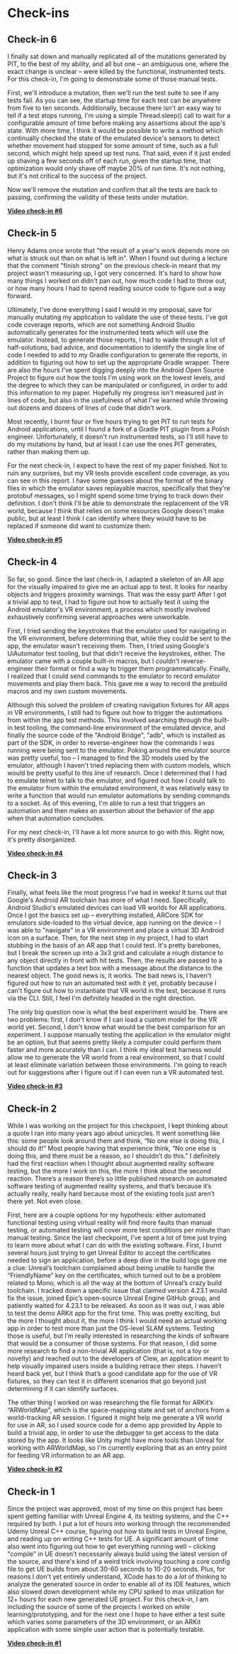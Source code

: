 # Check-ins

## Check-in 6

I finally sat down and manually replicated all of the mutations
generated by PIT, to the best of my ability, and all but one – an
ambiguous one, where the exact change is unclear – were killed by the
functional, instrumented tests. For this check-in, I'm going to
demonstrate some of those manual tests.

First, we'll introduce a mutation, then we'll run the test suite to see
if any tests fail. As you can see, the startup time for each
test can be anywhere from five to ten seconds. Additionally, because
there isn't an easy way to tell if a test stops running, I'm using a
simple Thread.sleep() call to wait for a configurable amount of time
before making any assertions about the app's state. With more time, I
think it would be possible to write a method which continually checked
the state of the emulated device's sensors to detect whether movement
had stopped for some amount of time, such as a full second, which might
help speed up test runs. That said, even if it just ended up shaving a
few seconds off of each run, given the startup time, that optimization
would only shave off maybe 20% of run time. It's not nothing, but it's
not critical to the success of the project.

Now we'll remove the mutation and confirm that all the tests are back to
passing, confirming the validity of these tests under mutation.

**[Video check-in #6](https://youtu.be/Mt2EWw4g4oc)**

## Check-in 5

Henry Adams once wrote that "the result of a year's work depends more on
what is struck out than on what is left in". When I found out during a
lecture that the comment "finish strong" on the previous check-in meant
that my project wasn't measuring up, I got very concerned. It's hard to
show how many things I worked on didn't pan out, how much code I had to
throw out, or how many hours I had to spend reading source code to
figure out a way forward.

Ultimately, I've done everything I said I would in my proposal, save for
manually mutating my application to validate the use of these tests.
I've got code coverage reports, which are not something Android Studio
automatically generates for the instrumented tests which will use the
emulator. Instead, to generate those reports, I had to wade through a
lot of half-solutions, bad advice, and documentation to identify the
single line of code I needed to add to my Gradle configuration to
generate the reports, in addition to figuring out how to set up the
appropriate Gradle wrapper. There are also the hours I've spent digging
deeply into the Android Open Source Project to figure out how the tools
I'm using work on the lowest levels, and the degree to which they can be
manipulated or configured, in order to add this information to my paper.
Hopefully my progress isn't measured just in lines of code, but also in
the usefulness of what I've learned while throwing out dozens and dozens
of lines of code that didn't work.

Most recently, I burnt four or five hours trying to get PIT to run tests
for Android applications, until I found a fork of a Gradle PIT plugin
from a Polish engineer. Unfortunately, it doesn't run instrumented
tests, so I'll still have to do my mutations by hand, but at least I can
use the ones PIT generates, rather than making them up.

For the next check-in, I expect to have the rest of my paper finished.
Not to ruin any surprises, but my VR tests provide excellent code
coverage, as you can see in this report. I have some guesses about the
format of the binary files in which the emulator saves replayable
macros, specifically that they're protobuf messages, so I might spend
some time trying to track down their definition. I don't think I'll be
able to demonstrate the replacement of the VR world, because I think
that relies on some resources Google doesn't make public, but at least
I think I can identify where they would have to be replaced if someone
did want to customize them.

**[Video check-in #5](https://youtu.be/LpLCaZdoHjU)**

## Check-in 4

So far, so good. Since the last check-in, I adapted a skeleton of an AR
app for the visually impaired to give me an actual app to test. It
looks for nearby objects and triggers proximity warnings. That was the
easy part! After I got a trivial app to test, I had to figure out how to
actually test it using the Android emulator's VR environment, a process
which mostly involved exhaustively confirming several approaches were
unworkable.

First, I tried sending the keystrokes that the emulator used for
navigating in the VR environment, before determining that, while they
could be sent to the app, the emulator wasn't receiving them. Then, I
tried using Google's UiAutomator test tooling, but that didn't
receive the keystrokes, either. The emulator came with a couple built-in
macros, but I couldn't reverse-engineer their format or find a way to
trigger them programmatically. Finally, I realized that I could send
commands to the emulator to record emulator movements and play them
back. This gave me a way to record the prebuild macros and my own custom
movements.

Although this solved the problem of creating navigation fixtures for AR
apps in VR environments, I still had to figure out how to trigger the
automations from within the app test methods. This involved searching
through the built-in test tooling, the command-line environment of the
emulated device, and finally the source code of the "Android Bridge",
"adb", which is installed as part of the SDK, in order to
reverse-engineer how the commands I was running were being sent to the
emulator. Poking around the emulator source was pretty useful, too – I
managed to find the 3D models used by the emulator, although I haven't
tried replacing them with custom models, which would be pretty useful to
this line of research. Once I determined that I had to emulate telnet to
talk to the emulator, and figured out how I could talk to the emulator
from within the emulated environment, it was relatively easy to write a
function that would run emulator automations by sending commands to a
socket. As of this evening, I'm able to run a test that triggers an
automation and then makes an assertion about the behavior of the app
when that automation concludes.

For my next check-in, I'll have a lot more source to go with this.
Right now, it's pretty disorganized.

**[Video check-in #4](https://youtu.be/9MWq6M4Ayh8)**

## Check-in 3

Finally, what feels like the most progress I've had in weeks! It turns
out that Google's Android AR toolchain has more of what I need.
Specifically, Android Studio's emulated devices can load VR worlds for
AR applications. Once I got the basics set up – everything installed,
ARCore SDK for emulators side-loaded to the virtual device, app running
on the device – I was able to "navigate" in a VR environment and place
a virtual 3D Android icon on a surface. Then, for the next step in my
project, I had to start stubbing in the basis of an AR app that I could
test. It's pretty barebones, but I break the screen up into a 3x3 grid
and calculate a rough distance to any object directly in front with hit
tests. Then, the results are passed to a function that updates a text
box with a message about the distance to the nearest object. The good
news is, it works. The bad news is, I haven't figured out how to run an
automated test with it yet, probably because I can't figure out how to
instantiate that VR world in the test, because it runs via the CLI.
Still, I feel I'm definitely headed in the right direction.

The only big question now is what the best experiment would be. There
are two problems: first, I don't know if I can load a custom model for
the VR world yet. Second, I don't know what would be the best
comparison for an experiment. I suppose manually testing the application
in the emulator might be an option, but that seems pretty likely a
computer could perform them faster and more accurately than I can. I
think my ideal test harness would allow me to generate the VR world from
a real environment, so that I could at least eliminate variation between
those environments. I'm going to reach out for suggestions after I
figure out if I can even run a VR automated test.

**[Video check-in #3](https://youtu.be/s12f76gebGM)**


## Check-in 2

While I was working on the project for this checkpoint, I kept thinking
about a quote I ran into many years ago about unicycles. It went
something like this: some people look around them and think, “No one
else is doing this, I should do it!” Most people having that experience
think, “No one else is doing this, and there must be a reason, so I
shouldn’t do this.” I definitely had the first reaction when I thought
about augmented reality software testing, but the more I work on this,
the more I think about the second reaction. There’s a reason there’s so
little published research on automated software testing of augmented
reality systems, and that’s because it’s actually really, really hard
because most of the existing tools just aren’t there yet. Not even close.

First, here are a couple options for my hypothesis: either automated
functional testing using virtual reality will find more faults than
manual testing, or automated testing will cover more test conditions
per minute than manual testing. Since the last checkpoint, I’ve spent a
lot of time just trying to learn more about what I can do with the
existing software. First, I burnt several hours just trying to get
Unreal Editor to accept the certificates needed to sign an application,
before a deep dive in the build logs gave me a clue: Unreal’s toolchain
complained about being unable to handle the “FriendlyName” key on the
certificates, which turned out to be a problem related to Mono, which is
all the way at the bottom of Unreal’s crazy build toolchain. I tracked
down a specific issue that claimed version 4.23.1 would fix the issue,
joined Epic’s open-source Unreal Engine GitHub group, and patiently
waited for 4.23.1 to be released. As soon as it was out, I was able to
test the demo ARKit app for the first time. This was pretty exciting,
but the more I thought about it, the more I think I would need an actual
working app in order to test more than just the OS-level SLAM systems.
Testing those is useful, but I’m really interested in researching the
kinds of software that would be a consumer of those systems. For that
reason, I did some more research to find a non-trivial AR application
(that is, not a toy or novelty) and reached out to the developers of
Clew, an application meant to help visually impaired users inside a
building retrace their steps. I haven’t heard back yet, but I think
that’s a good candidate app for the use of VR fixtures, so they can test
it in different scenarios that go beyond just determining if it can
identify surfaces.

The other thing I worked on was researching the file format for ARKit’s
“ARWorldMap”, which is the space-mapping state and set of anchors from a
world-tracking AR session. I figured it might help me generate a VR
world for use in AR, so I used source code for a demo app provided by
Apple to build a trivial app, in order to use the debugger to get access
to the data stored by the app. It looks like Unity might have more tools
than Unreal for working with ARWorldMap, so I'm currently exploring that
as an entry point for feeding VR information to an AR app.

**[Video check-in #2](https://youtu.be/n1GnYoovOiU)**

## Check-in 1

Since the project was approved, most of my time on this project has been
spent getting familiar with Unreal Engine 4, its testing systems, and
the C++ required by both. I put a lot of hours into working through the
recommended Udemy Unreal C++ course, figuring out how to build tests
in Unreal Engine, and reading up on writing C++ tests for UE. A
significant amount of time also went into figuring out how to get
everything running well – clicking "compile" in UE doesn't necessarily
always build using the latest version of the source, and there's kind
of a weird trick involving touching a core config file to get UE builds
from about 30-60 seconds to 10-20 seconds. Plus, for reasons I don't
yet entirely understand, XCode has to do a _lot_ of thinking to analyze
the generated source in order to enable all of its IDE features, which
also slowed down development while my CPU spiked to max utilization for
12+ hours for each new generated UE project. For this check-in, I am
including the source of some of the projects I worked on while
learning/prototyping, and for the next one I hope to have either a test
suite which varies some parameters of the 3D environment, or an ARKit
application with some simple user action that is potentially testable.

**[Video check-in #1](https://youtu.be/vpzpBfPq6DE)**